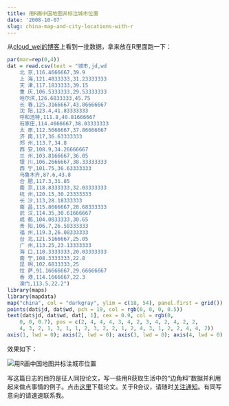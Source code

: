 ```yaml
---
title: 用R画中国地图并标注城市位置
date: '2008-10-07'
slug: china-map-and-city-locations-with-r
---
```


从[cloud_wei的博客](http://hi.baidu.com/cloud_wei/blog/item/b26cbfa9b8e601fa1e17a295.html)上看到一批数据，拿来放在R里面跑一下：

```r
par(mar=rep(0,4))
dat = read.csv(text = "城市,jd,wd
    北 京,116.4666667,39.9
    上 海,121.4833333,31.23333333
    天 津,117.1833333,39.15
    重 庆,106.5333333,29.53333333
    哈尔滨,126.6833333,45.75
    长 春,125.3166667,43.86666667
    沈 阳,123.4,41.83333333
    呼和浩特,111.8,40.81666667
    石家庄,114.4666667,38.03333333
    太 原,112.5666667,37.86666667
    济 南,117,36.63333333
    郑 州,113.7,34.8
    西 安,108.9,34.26666667
    兰 州,103.8166667,36.05
    银 川,106.2666667,38.33333333
    西 宁,101.75,36.63333333
    乌鲁木齐,87.6,43.8
    合 肥,117.3,31.85
    南 京,118.8333333,32.03333333
    杭 州,120.15,30.23333333
    长 沙,113,28.18333333
    南 昌,115.8666667,28.68333333
    武 汉,114.35,30.61666667
    成 都,104.0833333,30.65
    贵 阳,106.7,26.58333333
    福 州,119.3,26.08333333
    台 北,121.5166667,25.05
    广 州,113.25,23.13333333
    海 口,110.3333333,20.03333333
    南 宁,108.3333333,22.8
    昆 明,102.6833333,25
    拉 萨,91.16666667,29.66666667
    香 港,114.1666667,22.3
    澳门,113.5,22.2")
library(maps)
library(mapdata)
map("china", col = "darkgray", ylim = c(18, 54), panel.first = grid())
points(dat$jd, dat$wd, pch = 19, col = rgb(0, 0, 0, 0.5))
text(dat$jd, dat$wd, dat[, 1], cex = 0.9, col = rgb(0,
    0, 0, 0.7), pos = c(2, 4, 4, 4, 3, 4, 2, 3, 4, 2, 4, 2, 2,
    4, 3, 2, 1, 3, 1, 1, 2, 3, 2, 2, 1, 2, 4, 3, 1, 2, 2, 4, 4, 2))
axis(1, lwd = 0); axis(2, lwd = 0); axis(3, lwd = 0); axis(4, lwd = 0)
```

效果如下：

![用R画中国地图并标注城市位置](https://db.yihui.name/imgur/LE4I8.png)

写这篇日志的目的是征人同投论文，写一些用R获取生活中的“边角料”数据并利用起来做点事情的例子。点击[这里](http://images.ruc.edu.cn/other/2008-10-07/1223373806156.zip)下载论文。关于R会议，请随时[关注通知](http://cos.name/cn/topic/12064)。有同写意向的请速速联系我。
